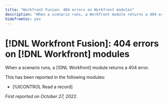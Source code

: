 ```yaml
---
title: "Workfront Fusion: 404 errors on Workfront modules"
description: "When a scenario runs, a Workfront module returns a 404 error."
hidefromtoc: yes
---
```


# [!DNL Workfront Fusion]: 404 errors on [!DNL Workfront] modules

When a scenario runs, a [!DNL Workfront] module returns a 404 error.

This has been reported in the following modules:

* [!UICONTROL Read a record]

_First reported on October 27, 2022._

